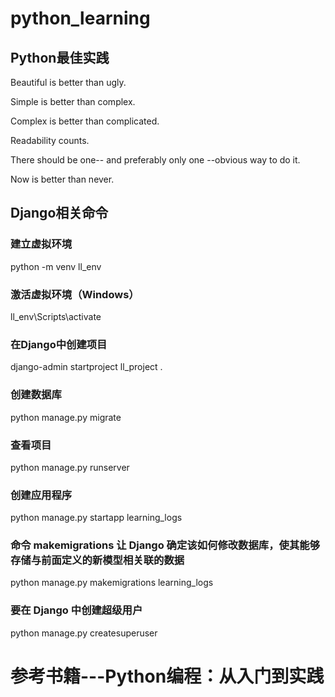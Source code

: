 # python_learning

## Python最佳实践

Beautiful is better than ugly.

Simple is better than complex.

Complex is better than complicated.

Readability counts.

There should be one-- and preferably only one --obvious way to do it.

Now is better than never.


## Django相关命令

### 建立虚拟环境
 python -m venv ll_env

### 激活虚拟环境（Windows）
 ll_env\Scripts\activate

### 在Django中创建项目
 django-admin startproject ll_project .

### 创建数据库
python manage.py migrate

### 查看项目
python manage.py runserver

### 创建应用程序
python manage.py startapp learning_logs

### 命令 makemigrations 让 Django 确定该如何修改数据库，使其能够存储与前面定义的新模型相关联的数据
python manage.py makemigrations learning_logs

### 要在 Django 中创建超级用户
python manage.py createsuperuser


# 参考书籍---Python编程：从入门到实践

